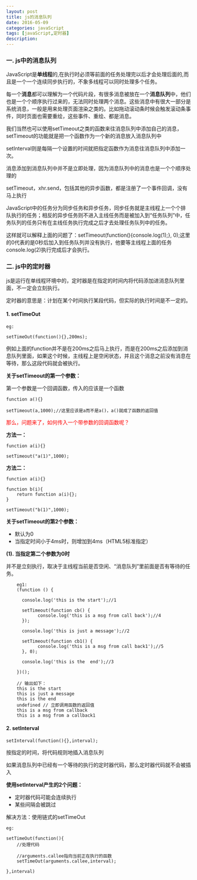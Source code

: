 ```yaml
---
layout: post
title: js的消息队列
date: 2016-05-09
categories: javaScript
tags: [javaScript,定时器]
description: 
---
```


### 一. js中的消息队列

JavaScript是**单线程**的,在执行时必须等前面的任务处理完以后才会处理后面的,而且是一个一个连续同步执行的，不象多线程可以同时处理多个任务。

每一个**消息**都可以理解为一个代码片段，有很多消息被放在一个**消息队列**中，他们也是一个个顺序执行过来的，无法同时处理两个消息。这些消息中有很大一部分是系统消息，一般是用来处理页面渲染之类的。比如拖动滚动条时候会触发滚动条事件，同时页面也需要重绘，这些事件、重绘、都是消息。

我们当然也可以使用setTimeout之类的函数来往消息队列中添加自己的消息，setTimeout的功能就是把一个函数作为一个新的消息放入消息队列中

setInterval则是每隔一个设置的时间就把指定函数作为消息往消息队列中添加一次。

消息添加到消息队列中并不是立即处理，因为消息队列中的消息也是一个个顺序处理的

setTimeout，xhr.send，包括其他的异步函数，都是注册了一个事件回调，没有马上执行

JavaScript中的任务分为同步任务和异步任务，同步任务就是主线程上一个个排队执行的任务；相反的异步任务则不进入主线任务而是被加入到“任务队列”中，任务队列的任务只有在主线任务执行完成之后才去处理任务队列中的任务。

这样就可以解释上面的问题了：setTimeout(function(){console.log(1);}, 0);这里的0代表的是0秒后加入到任务队列并没有执行，他要等主线程上面的任务console.log(2)执行完成后才会执行。

### 二. js中的定时器

js是运行在单线程环境中的，定时器是在指定的时间内将代码添加进消息队列里面，不一定会立刻执行。

定时器的意思是：计划在某个时间执行某段代码，但实际的执行时间是不一定的。

#### 1. setTimeOut
    
    eg:
    
    setTimeOut(function(){},200ms);

例如上面的function并不是在200ms之后马上执行，而是在200ms之后添加到消息队列里面，如果这个时候，主线程上是空闲状态，并且这个消息之前没有消息在等待，那么这段代码就会被执行。

**关于setTimeout的第一个参数：**

第一个参数是一个回调函数，传入的应该是一个函数

    function a(){}
    
    setTimeout(a,1000);//这里应该是a而不是a()，a()就成了函数的返回值

<font color="red">那么，问题来了，如何传入一个带参数的回调函数呢？</font>

**方法一：**

	function a(i){}
    
    setTimeout("a(1)",1000);

**方法二：**

	function a(i){}

	function b(i){
		return function a(i){};
	}
    
    setTimeout("b(1)",1000);

 **关于setTimeout的第2个参数：**

- 默认为0
- 当指定时间小于4ms时，则增加到4ms（HTML5标准指定）

**(1). 当指定第二个参数为0时**

并不是立刻执行，取决于主线程当前是否空闲、“消息队列”里前面是否有等待的任务。

		eg1:
		(function () {
		
		  console.log('this is the start');//1
		
		  setTimeout(function cb() {
		    	console.log('this is a msg from call back');//4
		  });
		
		  console.log('this is just a message');//2
		
		  setTimeout(function cb1() {
		    	console.log('this is a msg from call back1');//5
		  }, 0);
		
		  console.log('this is the  end');//3
		
		})();
		
		// 输出如下：
		this is the start
		this is just a message
		this is the end
		undefined // 立即调用函数的返回值
		this is a msg from callback
		this is a msg from a callback1

#### 2. setInterval

    setInterval(function(){},interval);

按指定的时间，将代码规则地插入消息队列

如果消息队列中已经有一个等待的执行的定时器代码，那么定时器代码就不会被插入

**使用setInterval产生的2个问题：**

- 定时器代码可能会连续执行
- 某些间隔会被跳过

解决方法：使用链式的setTimeOut

    eg:
    
    setTimeOut(function(){
    	//处理代码
    	
    	//arguments.callee指向当前正在执行的函数
    	setTimeOut(arguments.callee,interval);
    
    },interval)